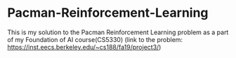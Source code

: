 # Pacman-Reinforcement-Learning

This is my solution to the Pacman Reinforcement Learning problem as a part of my Foundation of AI course(CS5330)
(link to the problem: https://inst.eecs.berkeley.edu/~cs188/fa19/project3/)
